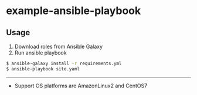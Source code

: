# example-ansible-playbook

## Usage

1. Download roles from Ansible Galaxy
2. Run ansible playbook

```bash
$ ansible-galaxy install -r requirements.yml
$ ansible-playbook site.yaml
```

---

- Support OS platforms are AmazonLinux2 and CentOS7
